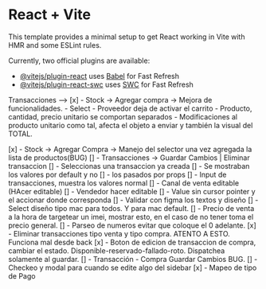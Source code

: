 # React + Vite

This template provides a minimal setup to get React working in Vite with HMR and some ESLint rules.

Currently, two official plugins are available:

- [@vitejs/plugin-react](https://github.com/vitejs/vite-plugin-react/blob/main/packages/plugin-react/README.md) uses [Babel](https://babeljs.io/) for Fast Refresh
- [@vitejs/plugin-react-swc](https://github.com/vitejs/vite-plugin-react-swc) uses [SWC](https://swc.rs/) for Fast Refresh


Transacciones --> 
[x] - Stock -> Agregar compra -> Mejora de funcionalidades.
    - Select 
    - Proveedor deja de activar el carrito
    - Producto, cantidad, precio unitario se comportan separados
    - Modificaciones al producto unitario como tal, afecta el objeto a enviar y también la visual del TOTAL.
    
[x] - Stock -> Agregar Compra -> Manejo del selector una vez agregada la lista de productos(BUG)
[] - Transacciones -> Guardar Cambios | Eliminar transaccion
[] - Seleccionas una transaccion ya creada
[] - Se mostraban los valores por default y no
[] - los pasados por props
[] - Input de transacciones, muestra los valores normal
[] - Canal de venta editable (HAcer editable)
[] - Vendedor hacer editable
[] - Value sin cursor pointer y el accionar donde corresponda
[] - Validar con figma los textos y diseño 
[] - Select diseño tipo mac para todos. Y para mac default.
[] - Precio de venta a la hora de targetear un imei, mostrar esto, en el caso de no tener toma el precio general.
[] - Parseo de numeros evitar que coloque el 0 adelante.
[x] - Eliminar transacciones tipo venta y tipo compra. ATENTO A ESTO. Funciona mal desde back
[x] - Boton de edicion de transaccion de compra, cambiar el estado. Disponible-reservado-fallado-roto. Dispatchea solamente al guardar.
[] - Transacción - Compra Guardar Cambios BUG.
[] - Checkeo y modal para cuando se edite algo del sidebar
[x] - Mapeo de tipo de Pago